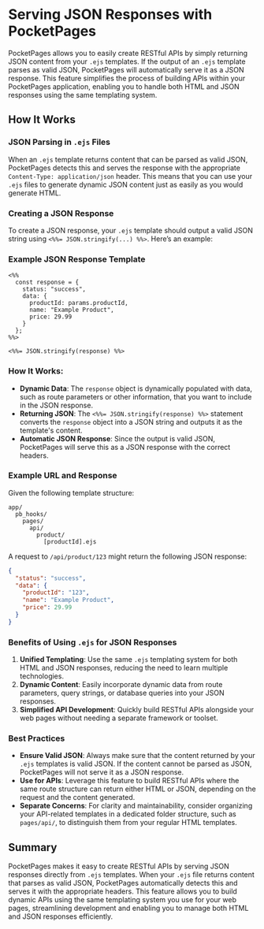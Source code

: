 # Serving JSON Responses with PocketPages

PocketPages allows you to easily create RESTful APIs by simply returning JSON content from your `.ejs` templates. If the output of an `.ejs` template parses as valid JSON, PocketPages will automatically serve it as a JSON response. This feature simplifies the process of building APIs within your PocketPages application, enabling you to handle both HTML and JSON responses using the same templating system.

## How It Works

### JSON Parsing in `.ejs` Files

When an `.ejs` template returns content that can be parsed as valid JSON, PocketPages detects this and serves the response with the appropriate `Content-Type: application/json` header. This means that you can use your `.ejs` files to generate dynamic JSON content just as easily as you would generate HTML.

### Creating a JSON Response

To create a JSON response, your `.ejs` template should output a valid JSON string using `<%%= JSON.stringify(...) %%>`. Here’s an example:

### Example JSON Response Template

```ejs
<%%
  const response = {
    status: "success",
    data: {
      productId: params.productId,
      name: "Example Product",
      price: 29.99
    }
  };
%%>

<%%= JSON.stringify(response) %%>
```

### How It Works:

- **Dynamic Data**: The `response` object is dynamically populated with data, such as route parameters or other information, that you want to include in the JSON response.
- **Returning JSON**: The `<%%= JSON.stringify(response) %%>` statement converts the `response` object into a JSON string and outputs it as the template's content.
- **Automatic JSON Response**: Since the output is valid JSON, PocketPages will serve this as a JSON response with the correct headers.

### Example URL and Response

Given the following template structure:

```
app/
  pb_hooks/
    pages/
      api/
        product/
          [productId].ejs
```

A request to `/api/product/123` might return the following JSON response:

```json
{
  "status": "success",
  "data": {
    "productId": "123",
    "name": "Example Product",
    "price": 29.99
  }
}
```

### Benefits of Using `.ejs` for JSON Responses

1. **Unified Templating**: Use the same `.ejs` templating system for both HTML and JSON responses, reducing the need to learn multiple technologies.
2. **Dynamic Content**: Easily incorporate dynamic data from route parameters, query strings, or database queries into your JSON responses.
3. **Simplified API Development**: Quickly build RESTful APIs alongside your web pages without needing a separate framework or toolset.

### Best Practices

- **Ensure Valid JSON**: Always make sure that the content returned by your `.ejs` templates is valid JSON. If the content cannot be parsed as JSON, PocketPages will not serve it as a JSON response.
- **Use for APIs**: Leverage this feature to build RESTful APIs where the same route structure can return either HTML or JSON, depending on the request and the content generated.
- **Separate Concerns**: For clarity and maintainability, consider organizing your API-related templates in a dedicated folder structure, such as `pages/api/`, to distinguish them from your regular HTML templates.

## Summary

PocketPages makes it easy to create RESTful APIs by serving JSON responses directly from `.ejs` templates. When your `.ejs` file returns content that parses as valid JSON, PocketPages automatically detects this and serves it with the appropriate headers. This feature allows you to build dynamic APIs using the same templating system you use for your web pages, streamlining development and enabling you to manage both HTML and JSON responses efficiently.
